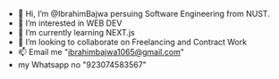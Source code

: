 - 👋 Hi, I’m @IbrahimBajwa persuing Software Engineering from NUST.
- 👀 I’m interested in WEB DEV
- 🌱 I’m currently learning NEXT.js
- 💞️ I’m looking to collaborate on Freelancing and Contract Work
- 📫 Email me "ibrahimbajwa1065@gmail.com"
- my Whatsapp no "923074583567"

<!---
IbrahimBajwa313/IbrahimBajwa313 is a ✨ special ✨ repository because its `README.md` (this file) appears on your GitHub profile.
You can click the Preview link to take a look at your changes.
--->
